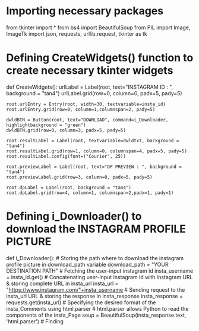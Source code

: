 # Importing necessary packages
from tkinter import *
from bs4 import BeautifulSoup
from PIL import Image, ImageTk
import json, requests, urllib.request, tkinter as tk

# Defining CreateWidgets() function to create necessary tkinter widgets
def CreateWidgets():
    urlLabel = Label(root, text="INSTAGRAM ID : ", background = "tan4")
    urlLabel.grid(row=0, column=0, padx=5, pady=5)

    root.urlEntry = Entry(root, width=30, textvariable=insta_id)
    root.urlEntry.grid(row=0, column=1,columnspan=2, pady=5)

    dwldBTN = Button(root, text="DOWNLOAD", command=i_Downloader, highlightbackground = "green")
    dwldBTN.grid(row=0, column=3, padx=5, pady=5)

    root.resultLabel = Label(root, textvariable=dwldtxt, background = "tan4")
    root.resultLabel.grid(row=1, column=0, columnspan=4, padx=5, pady=5)
    root.resultLabel.config(font=("Courier", 25))

    root.previewLabel = Label(root, text="DP PREVIEW : ", background = "tan4")
    root.previewLabel.grid(row=3, column=0, padx=5, pady=5)

    root.dpLabel = Label(root, background = "tan4")
    root.dpLabel.grid(row=4, column=1, columnspan=2,padx=1, pady=1)

# Defining i_Downloader() to download the INSTAGRAM PROFILE PICTURE
def i_Downloader():
    # Storing the path where to download the instagram profile picture in download_path variable
    download_path = "YOUR DESTINATION PATH"
    # Fetching the user-input instagram id
    insta_username = insta_id.get()
    # Concatenating user-input instagram id with Instagram URL & storing complete URL in insta_url
    insta_url = "https://www.instagram.com/"+insta_username
    # Sending request to the insta_url URL & storing the response in insta_response
    insta_response =  requests.get(insta_url)
    # Specifying the desired format of the insta_Comments using html.parser
    # html.parser allows Python to read the components of the insta_Page
    soup = BeautifulSoup(insta_response.text, 'html.parser')
    # Finding <script> whose text matches with 'window._sharedData' using re.compile()
    script = soup.find('script', text=re.compile('window._sharedData'))
    # Splitting the text of <script>, 1 time at '=' and fetching the item at index 1
    # followed by removing the ';' from the string and storing the resulting string in page_json
    page_json = script.text.split(' = ', 1)[1].rstrip(';')
    # Parsing the above json page_json string using json_loads() and storing the resulting
    # dictionary in data variable which is a very long dictionary consisting of 19 items
    data = json.loads(page_json)
    # The profile_pic_url is present in value of key 'entry_data' which itself is a dictionary
    dp_url = data['entry_data']['ProfilePage'][0]['graphql']['user']['profile_pic_url_hd']
    # Concatenating download_path with user-input username & .jpg extension & storing it as dp name
    dp_name = download_path+insta_username+'.jpg'
    # Download the profile_pic from dp_url and saving under 'dp_name':
    urllib.request.urlretrieve(dp_url, dp_name)
    # Opening the dp_name image using the open() method of the Image module
    dp_image = Image.open(dp_name)
    # Resizing the image using Image.resize()
    dp_image = dp_image.resize((200, 200), Image.ANTIALIAS)
    # Creating object of PhotoImage() class to display the frame
    image = ImageTk.PhotoImage(dp_image)
    # Configuring the label and displaying the image
    root.dpLabel.config(image=image)
    root.dpLabel.photo = image
    # Displaying success message
    dwldtxt.set('DP DOWNLOADED SUCCESSFULLY')

# Creating object of tk class
root = tk.Tk()

# Setting the title and background color disabling
# the  resizing property of the tkinter window
root.geometry("510x350")
root.title("i-DP DOWNLOADER")
root.config(background = "tan4")

# Creating tkinter variable
insta_id = StringVar()
dwldtxt = StringVar()

# Calling the CreateWidgets() function
CreateWidgets()

# Defining infinite loop to run application
root.mainloop()
